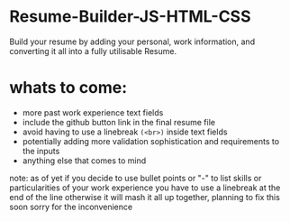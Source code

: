 # Resume-Builder-JS-HTML-CSS
Build your resume by adding your personal, work information, and converting it all into a fully utilisable Resume.

# whats to come:
- more past work experience text fields
- include the github button link in the final resume file
- avoid having to use a linebreak ``(<br>)`` inside text fields 
- potentially adding more validation sophistication and requirements to the inputs
- anything else that comes to mind


note: as of yet if you decide to use bullet points or "-" to list skills or particularities of your work experience
you have to use a linebreak at the end of the line otherwise it will mash it all up together, planning to fix this soon
sorry for the inconvenience 
